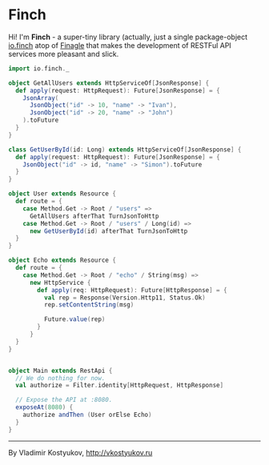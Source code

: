 Finch
=====

Hi! I'm **Finch** - a super-tiny library (actually, just a single package-object
[io.finch](https://github.com/vkostyukov/finch/blob/master/src/main/scala/io/finch/package.scala)
atop of [Finagle](http://twitter.github.io/finagle) that makes the development of RESTFul
API services more pleasant and slick.

```scala
import io.finch._

object GetAllUsers extends HttpServiceOf[JsonResponse] {
  def apply(request: HttpRequest): Future[JsonResponse] = {
    JsonArray(
      JsonObject("id" -> 10, "name" -> "Ivan"),
      JsonObject("id" -> 20, "name" -> "John")
    ).toFuture
  }
}

class GetUserById(id: Long) extends HttpServiceOf[JsonResponse] {
  def apply(request: HttpRequest): Future[JsonResponse] = {
    JsonObject("id" -> id, "name" -> "Simon").toFuture
  }
}

object User extends Resource {
  def route = {
    case Method.Get -> Root / "users" => 
      GetAllUsers afterThat TurnJsonToHttp
    case Method.Get -> Root / "users" / Long(id) => 
      new GetUserById(id) afterThat TurnJsonToHttp
  }
}

object Echo extends Resource {
  def route = {
    case Method.Get -> Root / "echo" / String(msg) => 
      new HttpService {
        def apply(req: HttpRequest): Future[HttpResponse] = {
          val rep = Response(Version.Http11, Status.Ok)
          rep.setContentString(msg)

          Future.value(rep)
        }
      }
  }
}


object Main extends RestApi {
  // We do nothing for now.
  val authorize = Filter.identity[HttpRequest, HttpResponse]

  // Expose the API at :8080.
  exposeAt(8080) {
    authorize andThen (User orElse Echo)
  }
}

```
----
By Vladimir Kostyukov, http://vkostyukov.ru
